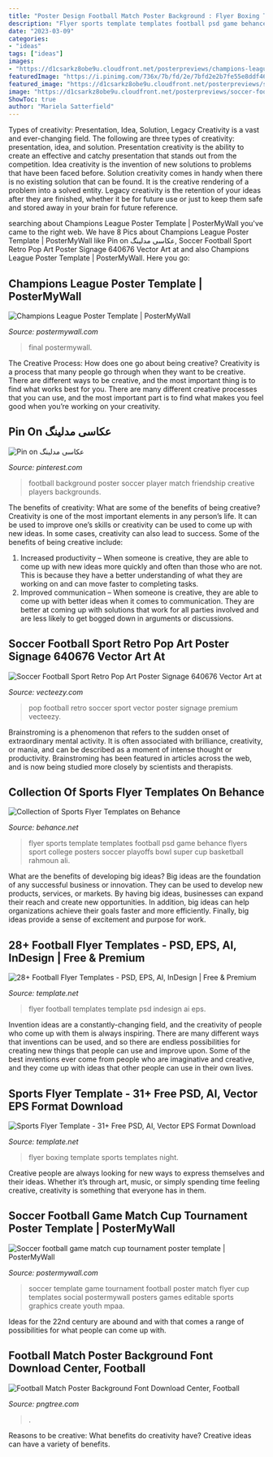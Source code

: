 ```yaml
---
title: "Poster Design Football Match Poster Background : Flyer Boxing Template Sports Templates Night"
description: "Flyer sports template templates football psd game behance flyers sport college posters soccer playoffs bowl super cup basketball rahmoun ali"
date: "2023-03-09"
categories:
- "ideas"
tags: ["ideas"]
images:
- "https://d1csarkz8obe9u.cloudfront.net/posterpreviews/champions-league-poster-design-template-d2fd603989174f7a929fd175c33ddc3f_screen.jpg?ts=1592980245"
featuredImage: "https://i.pinimg.com/736x/7b/fd/2e/7bfd2e2b7fe55e8ddf46cf8d0c40dc3a.jpg"
featured_image: "https://d1csarkz8obe9u.cloudfront.net/posterpreviews/soccer-football-game-match-cup-tournament-flyer-template-e68ef1372ab193c16098350cefee70ea_screen.jpg?ts=1470184726"
image: "https://d1csarkz8obe9u.cloudfront.net/posterpreviews/soccer-football-game-match-cup-tournament-flyer-template-e68ef1372ab193c16098350cefee70ea_screen.jpg?ts=1470184726"
ShowToc: true
author: "Mariela Satterfield"
---
```



Types of creativity: Presentation, Idea, Solution, Legacy
Creativity is a vast and ever-changing field. The following are three types of creativity: presentation, idea, and solution. Presentation creativity is the ability to create an effective and catchy presentation that stands out from the competition. Idea creativity is the invention of new solutions to problems that have been faced before. Solution creativity comes in handy when there is no existing solution that can be found. It is the creative rendering of a problem into a solved entity. Legacy creativity is the retention of your ideas after they are finished, whether it be for future use or just to keep them safe and stored away in your brain for future reference.

	

		
searching about Champions League Poster Template | PosterMyWall you've came to the right web. We have 8 Pics about Champions League Poster Template | PosterMyWall like Pin on عکاسی مدلینگ, Soccer Football Sport Retro Pop Art Poster Signage 640676 Vector Art at and also Champions League Poster Template | PosterMyWall. Here you go:
		
    
## Champions League Poster Template | PosterMyWall

<img loading=lazy src="https://d1csarkz8obe9u.cloudfront.net/posterpreviews/champions-league-poster-design-template-d2fd603989174f7a929fd175c33ddc3f_screen.jpg?ts=1592980245" onerror="this.onerror=null;this.src='https://tse2.mm.bing.net/th?id=OIP.22pWnB5IdtJATbrrLKnrowHaKf&amp;pid=15.1';" alt="Champions League Poster Template | PosterMyWall">

_Source: postermywall.com_

>final postermywall. 

	

The Creative Process: How does one go about being creative?
Creativity is a process that many people go through when they want to be creative. There are different ways to be creative, and the most important thing is to find what works best for you. There are many different creative processes that you can use, and the most important part is to find what makes you feel good when you’re working on your creativity.

    
## Pin On عکاسی مدلینگ

<img loading=lazy src="https://i.pinimg.com/736x/7b/fd/2e/7bfd2e2b7fe55e8ddf46cf8d0c40dc3a.jpg" onerror="this.onerror=null;this.src='https://tse1.mm.bing.net/th?id=OIP.Vb1jSkd5xl9P6DLrFpkVSAHaDs&amp;pid=15.1';" alt="Pin on عکاسی مدلینگ">

_Source: pinterest.com_

>football background poster soccer player match friendship creative players backgrounds. 

	

The benefits of creativity: What are some of the benefits of being creative?
Creativity is one of the most important elements in any person’s life. It can be used to improve one’s skills or creativity can be used to come up with new ideas. In some cases, creativity can also lead to success. Some of the benefits of being creative include: 
1. Increased productivity – When someone is creative, they are able to come up with new ideas more quickly and often than those who are not. This is because they have a better understanding of what they are working on and can move faster to completing tasks. 
2. Improved communication – When someone is creative, they are able to come up with better ideas when it comes to communication. They are better at coming up with solutions that work for all parties involved and are less likely to get bogged down in arguments or discussions. 

    
## Soccer Football Sport Retro Pop Art Poster Signage 640676 Vector Art At

<img loading=lazy src="https://static.vecteezy.com/system/resources/previews/000/640/676/original/vector-soccer-football-sport-retro-pop-art-poster-signage.jpg" onerror="this.onerror=null;this.src='https://tse2.mm.bing.net/th?id=OIP.NmJMB_77R3iHul2NCeCc4AHaKe&amp;pid=15.1';" alt="Soccer Football Sport Retro Pop Art Poster Signage 640676 Vector Art at">

_Source: vecteezy.com_

>pop football retro soccer sport vector poster signage premium vecteezy. 

	

Brainstroming is a phenomenon that refers to the sudden onset of extraordinary mental activity. It is often associated with brilliance, creativity, or mania, and can be described as a moment of intense thought or productivity. Brainstroming has been featured in articles across the web, and is now being studied more closely by scientists and therapists.

    
## Collection Of Sports Flyer Templates On Behance

<img loading=lazy src="https://mir-s3-cdn-cf.behance.net/project_modules/disp/5f40bf12492549.5627545a4d4bf.jpg" onerror="this.onerror=null;this.src='https://tse3.mm.bing.net/th?id=OIP.x345ZzdPNBcY4nMOQpKhsQHaKZ&amp;pid=15.1';" alt="Collection of Sports Flyer Templates on Behance">

_Source: behance.net_

>flyer sports template templates football psd game behance flyers sport college posters soccer playoffs bowl super cup basketball rahmoun ali. 

	

What are the benefits of developing big ideas?
Big ideas are the foundation of any successful business or innovation. They can be used to develop new products, services, or markets. By having big ideas, businesses can expand their reach and create new opportunities. In addition, big ideas can help organizations achieve their goals faster and more efficiently. Finally, big ideas provide a sense of excitement and purpose for work.

    
## 28+ Football Flyer Templates - PSD, EPS, AI, InDesign | Free &amp; Premium

<img loading=lazy src="https://images.template.net/wp-content/uploads/2015/12/03203326/Football-Flyer-6.jpg" onerror="this.onerror=null;this.src='https://tse2.mm.bing.net/th?id=OIP.fnRTg_LTC2oqOfQdZsafawHaKl&amp;pid=15.1';" alt="28+ Football Flyer Templates - PSD, EPS, AI, InDesign | Free &amp; Premium">

_Source: template.net_

>flyer football templates template psd indesign ai eps. 

	

Invention ideas are a constantly-changing field, and the creativity of people who come up with them is always inspiring. There are many different ways that inventions can be used, and so there are endless possibilities for creating new things that people can use and improve upon. Some of the best inventions ever come from people who are imaginative and creative, and they come up with ideas that other people can use in their own lives.

    
## Sports Flyer Template - 31+ Free PSD, AI, Vector EPS Format Download

<img loading=lazy src="https://images.template.net/wp-content/uploads/2015/02/19164609/Boxing-night-Flyer_8-X-11-in-788x1139.jpg" onerror="this.onerror=null;this.src='https://tse3.mm.bing.net/th?id=OIP.7wu686EOMDidvfO8_eX1NgHaKt&amp;pid=15.1';" alt="Sports Flyer Template - 31+ Free PSD, AI, Vector EPS Format Download">

_Source: template.net_

>flyer boxing template sports templates night. 

	

Creative people are always looking for new ways to express themselves and their ideas. Whether it’s through art, music, or simply spending time feeling creative, creativity is something that everyone has in them.

    
## Soccer Football Game Match Cup Tournament Poster Template | PosterMyWall

<img loading=lazy src="https://d1csarkz8obe9u.cloudfront.net/posterpreviews/soccer-football-game-match-cup-tournament-flyer-template-e68ef1372ab193c16098350cefee70ea_screen.jpg?ts=1470184726" onerror="this.onerror=null;this.src='https://tse3.mm.bing.net/th?id=OIP.9ujLXg1GyVGvxISZ0ELw4AAAAA&amp;pid=15.1';" alt="Soccer football game match cup tournament poster template | PosterMyWall">

_Source: postermywall.com_

>soccer template game tournament football poster match flyer cup templates social postermywall posters games editable sports graphics create youth mpaa. 

	

Ideas for the 22nd century are abound and with that comes a range of possibilities for what people can come up with.

    
## Football Match Poster Background Font Download Center, Football

<img loading=lazy src="https://png.pngtree.com/thumb_back/fw800/back_our/20190619/ourmid/pngtree-football-match-poster-background-font-download-center-image_139966.jpg" onerror="this.onerror=null;this.src='https://tse2.mm.bing.net/th?id=OIP.KSi9NL0IF-VeAIQS-NcnjAHaLH&amp;pid=15.1';" alt="Football Match Poster Background Font Download Center, Football">

_Source: pngtree.com_

>. 

	

Reasons to be creative: What benefits do creativity have?
Creative ideas can have a variety of benefits.


